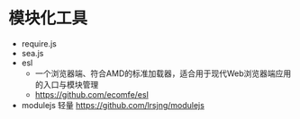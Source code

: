 # 模块化工具

- require.js
- sea.js
- esl 
    - 一个浏览器端、符合AMD的标准加载器，适合用于现代Web浏览器端应用的入口与模块管理
    - https://github.com/ecomfe/esl
- modulejs 轻量 https://github.com/lrsjng/modulejs    